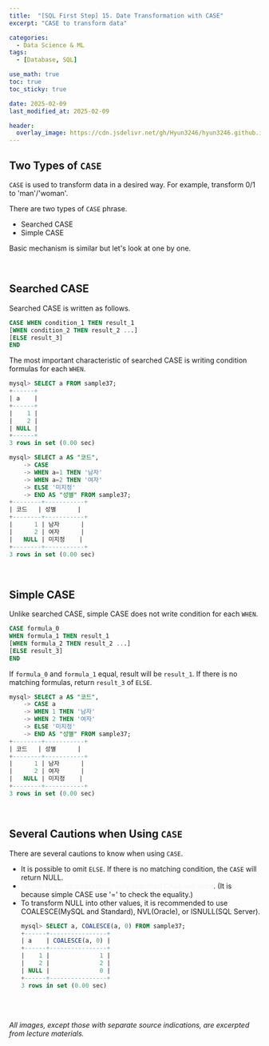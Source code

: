 ```yaml
---
title:  "[SQL First Step] 15. Date Transformation with CASE"
excerpt: "CASE to transform data"

categories:
  - Data Science & ML
tags:
  - [Database, SQL]

use_math: true
toc: true
toc_sticky: true

date: 2025-02-09
last_modified_at: 2025-02-09

header:
  overlay_image: https://cdn.jsdelivr.net/gh/Hyun3246/hyun3246.github.io@master/image/overlay image/SQL First Step.png
---
```

## Two Types of `CASE`
`CASE` is used to transform data in a desired way. For example, transform 0/1 to 'man'/'woman'.

There are two types of `CASE` phrase.

- Searched CASE
- Simple CASE

Basic mechanism is similar but let's look at one by one.

<br/>

## Searched CASE
Searched CASE is written as follows.

```sql
CASE WHEN condition_1 THEN result_1
[WHEN condition_2 THEN result_2 ...]
[ELSE result_3]
END
```

The most important characteristic of searched CASE is writing condition formulas for each `WHEN`.

```sql
mysql> SELECT a FROM sample37;
+------+
| a    |
+------+
|    1 |
|    2 |
| NULL |
+------+
3 rows in set (0.00 sec)

mysql> SELECT a AS "코드",
    -> CASE
    -> WHEN a=1 THEN '남자'
    -> WHEN a=2 THEN '여자'
    -> ELSE '미지정'
    -> END AS "성별" FROM sample37;
+--------+-----------+
| 코드   | 성별      |
+--------+-----------+
|      1 | 남자      |
|      2 | 여자      |
|   NULL | 미지정    |
+--------+-----------+
3 rows in set (0.00 sec)
```

<br/>

## Simple CASE
Unlike searched CASE, simple CASE does not write condition for each `WHEN`. 

```sql
CASE formula_0
WHEN formula_1 THEN result_1
[WHEN formula_2 THEN result_2 ...]
[ELSE result_3]
END
```

If `formula_0` and `formula_1` equal, result will be `result_1`. If there is no matching formulas, return `result_3` of `ELSE`.

```sql
mysql> SELECT a AS "코드",
    -> CASE a
    -> WHEN 1 THEN '남자'
    -> WHEN 2 THEN '여자'
    -> ELSE '미지정'
    -> END AS "성별" FROM sample37;
+--------+-----------+
| 코드   | 성별      |
+--------+-----------+
|      1 | 남자      |
|      2 | 여자      |
|   NULL | 미지정    |
+--------+-----------+
3 rows in set (0.00 sec)
```

<br/>

## Several Cautions when Using `CASE`
There are several cautions to know when using `CASE`.

- It is possible to omit `ELSE`. If there is no matching condition, the `CASE` will return NULL.
- <span style="color:#F5F5F7">To use NULL as a condition, only searched CASE will work</span>. (It is because simple CASE use '=' to check the equality.)
- To transform NULL into other values, it is recommended to use COALESCE(MySQL and Standard), NVL(Oracle), or ISNULL(SQL Server). <br/>
    ```sql
    mysql> SELECT a, COALESCE(a, 0) FROM sample37;
    +------+----------------+
    | a    | COALESCE(a, 0) |
    +------+----------------+
    |    1 |              1 |
    |    2 |              2 |
    | NULL |              0 |
    +------+----------------+
    3 rows in set (0.00 sec)

    ```
<br/>
<br/>

*All images, except those with separate source indications, are excerpted from lecture materials.*
